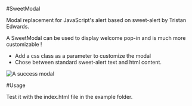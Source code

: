 #SweetModal

Modal replacement for JavaScript's alert based on sweet-alert by Tristan Edwards.


A SweetModal can be used to display welcome pop-in and is much more customizable !

- Add a css class as a parameter to customize the modal
- Chose between standard sweet-alert text and html content.

![A success modal](https://raw.github.com/JulienLaclaverie/sweetmodal/master/modal.jpg)

#Usage

Test it with the index.html file in the example folder.